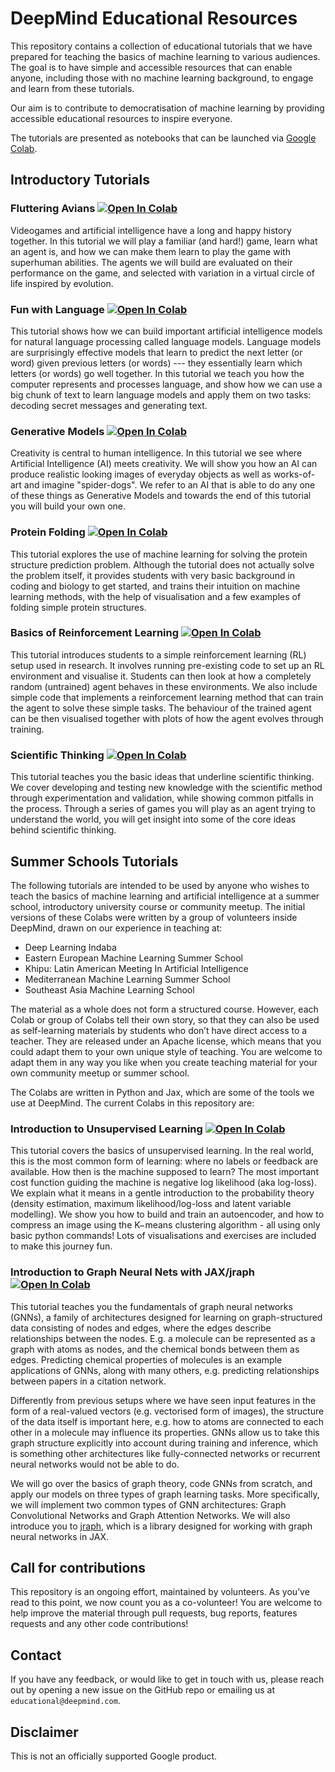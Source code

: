# DeepMind Educational Resources

This repository contains a collection of educational tutorials that we have
prepared for teaching the basics of machine learning to various audiences. The
goal is to have simple and accessible resources that can enable anyone,
including those with no machine learning background, to engage and learn from
these tutorials.

Our aim is to contribute to democratisation of machine learning by providing
accessible educational resources to inspire everyone.

The tutorials are presented as notebooks that can be launched via
[Google Colab](https://colab.sandbox.google.com/).

## Introductory Tutorials

### Fluttering Avians [![Open In Colab](https://colab.sandbox.google.com/assets/colab-badge.svg)](https://colab.sandbox.google.com/github/deepmind/educational/blob/master/colabs/introductory/fluttering_avians.ipynb)

Videogames and artificial intelligence have a long and happy history together. In this tutorial we will play a familiar (and hard!) game, learn what an agent is, and how we can make them learn to play the game with superhuman abilities. The agents we will build are evaluated on their performance on the game, and selected with variation in a virtual circle of life inspired by evolution.

### Fun with Language [![Open In Colab](https://colab.sandbox.google.com/assets/colab-badge.svg)](https://colab.sandbox.google.com/github/deepmind/educational/blob/master/colabs/introductory/fun_with_language.ipynb)

This tutorial shows how we can build important artificial intelligence models for natural language processing called language models. Language models are surprisingly effective models that learn to predict the next letter (or word) given previous letters (or words) --- they essentially learn which letters (or words) go well together. In this tutorial we teach you how the computer represents and processes language, and show how we can use a big chunk of text to learn language models and apply them on two tasks: decoding secret messages and generating text.

### Generative Models [![Open In Colab](https://colab.sandbox.google.com/assets/colab-badge.svg)](https://colab.sandbox.google.com/github/deepmind/educational/blob/master/colabs/introductory/generative_models.ipynb)

Creativity is central to human intelligence. In this tutorial we see where Artificial Intelligence (AI) meets creativity. We will show you how an AI can produce realistic looking images of everyday objects as well as works-of-art and imagine "spider-dogs". We refer to an AI that is able to do any one of these things as Generative Models and towards the end of this tutorial you will build your own one.

### Protein Folding  [![Open In Colab](https://colab.sandbox.google.com/assets/colab-badge.svg)](https://colab.sandbox.google.com/github/deepmind/educational/blob/master/colabs/introductory/protein_folding.ipynb)

This tutorial explores the use of machine learning for solving the protein
structure prediction problem. Although the tutorial does not actually solve the
problem itself, it provides students with very basic background in coding
and biology to get started, and trains their intuition on machine learning
methods, with the help of visualisation and a few examples of folding simple
protein structures.

### Basics of Reinforcement Learning [![Open In Colab](https://colab.sandbox.google.com/assets/colab-badge.svg)](https://colab.sandbox.google.com/github/deepmind/educational/blob/master/colabs/introductory/reinforcement_learning.ipynb)

This tutorial introduces students to a simple reinforcement learning (RL) setup
used in research. It involves running pre-existing code to set up an RL
environment and visualise it. Students can then look at how a completely random
(untrained) agent behaves in these environments. We also include simple code
that implements a reinforcement learning method that can train the agent to
solve these simple tasks. The behaviour of the trained agent can be then
visualised together with plots of how the agent evolves through training.

### Scientific Thinking [![Open In Colab](https://colab.sandbox.google.com/assets/colab-badge.svg)](https://colab.sandbox.google.com/github/deepmind/educational/blob/master/colabs/introductory/scientific_thinking.ipynb)

This tutorial teaches you the basic ideas that underline scientific thinking. We cover developing and testing new knowledge with the scientific method through experimentation and validation, while showing common pitfalls in the process. Through a series of games you will play as an agent trying to understand the world, you will get insight into some of the core ideas behind scientific thinking.

## Summer Schools Tutorials
The following tutorials are intended to be used by anyone who wishes to teach the basics of machine learning and artificial intelligence at a summer school, introductory university course or community meetup. The initial versions of these Colabs were written by a group of volunteers inside DeepMind, drawn on our experience in teaching at:

- Deep Learning Indaba
- Eastern European Machine Learning Summer School
- Khipu: Latin American Meeting In Artificial Intelligence
- Mediterranean Machine Learning Summer School
- Southeast Asia Machine Learning School

The material as a whole does not form a structured course. However, each Colab or group of Colabs tell their own story, so that they can also be used as self-learning materials by students who don’t have direct access to a teacher. They are released under an Apache license, which means that you could adapt them to your own unique style of teaching. You are welcome to adapt them in any way you like when you create teaching material for your own community meetup or summer school.

The Colabs are written in Python and Jax, which are some of the tools we use at DeepMind. The current Colabs in this repository are:

### Introduction to Unsupervised Learning [![Open In Colab](https://colab.sandbox.google.com/assets/colab-badge.svg)](https://colab.sandbox.google.com/github/deepmind/educational/blob/master/colabs/summer_schools/intro_to_unsupervised_learning.ipynb)

This tutorial covers the basics of unsupervised learning. In the real world, this is the most common form of learning: where no labels or feedback are available. How then is the machine supposed to learn? The most important cost function guiding the machine is negative log likelihood (aka log-loss). We explain what it means in a gentle introduction to the probability theory (density estimation, maximum likelihood/log-loss and latent variable modelling). We show you how to build and train an autoencoder, and how to compress an image using the K−means clustering algorithm - all using only basic python commands! Lots of visualisations and exercises are included to make this journey fun.

### Introduction to Graph Neural Nets with JAX/jraph [![Open In Colab](https://colab.sandbox.google.com/assets/colab-badge.svg)](https://colab.sandbox.google.com/github/deepmind/educational/blob/master/colabs/summer_schools/intro_to_graph_nets_tutorial_with_jraph.ipynb)

This tutorial teaches you the fundamentals of graph neural networks (GNNs), a family of architectures designed for learning on graph-structured data consisting of nodes and edges, where the edges describe relationships between the nodes. E.g. a molecule can be represented as a graph with atoms as nodes, and the chemical bonds between them as edges. Predicting chemical properties of molecules is an example applications of GNNs, along with many others, e.g. predicting relationships between papers in a citation network.

Differently from previous setups where we have seen input features in the form of a real-valued vectors (e.g. vectorised form of images), the structure of the data itself is important here, e.g. how to atoms are connected to each other in a molecule may influence its properties. GNNs allow us to take this graph structure explicitly into account during training and inference, which is something other architectures like fully-connected networks or recurrent neural networks would not be able to do.

We will go over the basics of graph theory, code GNNs from scratch, and apply our models on three types of graph learning tasks. More specifically, we will implement two common types of GNN architectures: Graph Convolutional Networks and Graph Attention Networks.  We will also introduce you to [jraph](https://github.com/deepmind/jraph), which is a library designed for working with graph neural networks in JAX.


## Call for contributions
This repository is an ongoing effort, maintained by volunteers. As you’ve read to this point, we now count you as a co-volunteer! You are welcome to help improve the material through pull requests, bug reports, features requests and any other code contributions!



## Contact

If you have any feedback, or would like to get in touch with us,
please reach out by opening a new issue on the GitHub repo or emailing us at
`educational@deepmind.com`.

## Disclaimer

This is not an officially supported Google product.

